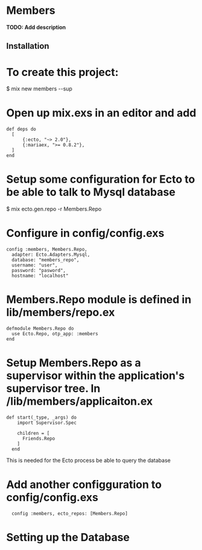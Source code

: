 # Members

**TODO: Add description**

## Installation

# To create this project:
$ mix new members --sup

# Open up mix.exs in an editor and add

```
def deps do
  [
      {:ecto, "~> 2.0"},
      {:mariaex, ">= 0.8.2"},
  ]
end
```

# Setup some configuration for Ecto to be able to talk to Mysql database
$ mix ecto.gen.repo -r Members.Repo

# Configure in config/config.exs

```
config :members, Members.Repo,
  adapter: Ecto.Adapters.Mysql,
  database: "members_repo",
  username: "user",
  password: "pasword",
  hostname: "localhost"
```

# Members.Repo module is defined in lib/members/repo.ex
```
defmodule Members.Repo do
  use Ecto.Repo, otp_app: :members
end
```

# Setup Members.Repo as a supervisor within the application's supervisor tree. In /lib/members/applicaiton.ex

```
def start(_type, _args) do
    import Supervisor.Spec

    children = [
      Friends.Repo
    ]
  end
```
This is needed for the Ecto process be able to query the database

# Add another configguration to config/config.exs

```
  config :members, ecto_repos: [Members.Repo]
```

# Setting up the Database

